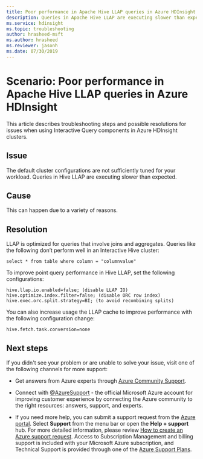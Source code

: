 ```yaml
---
title: Poor performance in Apache Hive LLAP queries in Azure HDInsight
description: Queries in Apache Hive LLAP are executing slower than expected in Azure HDInsight.
ms.service: hdinsight
ms.topic: troubleshooting
author: hrasheed-msft
ms.author: hrasheed
ms.reviewer: jasonh
ms.date: 07/30/2019
---
```


# Scenario: Poor performance in Apache Hive LLAP queries in Azure HDInsight

This article describes troubleshooting steps and possible resolutions for issues when using Interactive Query components in Azure HDInsight clusters.

## Issue

The default cluster configurations are not sufficiently tuned for your workload. Queries in Hive LLAP are executing slower than expected.

## Cause

This can happen due to a variety of reasons.

## Resolution

LLAP is optimized for queries that involve joins and aggregates. Queries like the following don’t perform well in an Interactive Hive cluster:

```
select * from table where column = "columnvalue"
```

To improve point query performance in Hive LLAP, set the following configurations:

```
hive.llap.io.enabled=false; (disable LLAP IO)
hive.optimize.index.filter=false; (disable ORC row index)
hive.exec.orc.split.strategy=BI; (to avoid recombining splits)
```

You can also increase usage the LLAP cache to improve performance with the following configuration change:

```
hive.fetch.task.conversion=none
```

## Next steps

If you didn't see your problem or are unable to solve your issue, visit one of the following channels for more support:

* Get answers from Azure experts through [Azure Community Support](https://azure.microsoft.com/support/community/).

* Connect with [@AzureSupport](https://twitter.com/azuresupport) - the official Microsoft Azure account for improving customer experience by connecting the Azure community to the right resources: answers, support, and experts.

* If you need more help, you can submit a support request from the [Azure portal](https://portal.azure.com/?#blade/Microsoft_Azure_Support/HelpAndSupportBlade/). Select **Support** from the menu bar or open the **Help + support** hub. For more detailed information, please review [How to create an Azure support request](../../azure-portal/supportability/how-to-create-azure-support-request.md). Access to Subscription Management and billing support is included with your Microsoft Azure subscription, and Technical Support is provided through one of the [Azure Support Plans](https://azure.microsoft.com/support/plans/).
